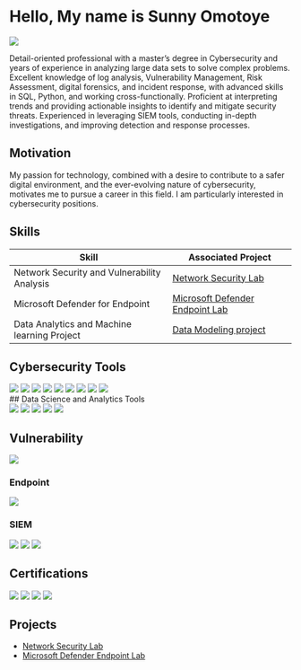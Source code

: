 # Hello, My name is Sunny Omotoye
<a href="https://www.linkedin.com/in/sunny-omotoye-01965818a/"><img src="https://img.shields.io/badge/-LinkedIn-0072b1?&style=for-the-badge&logo=linkedin&logoColor=white" /></a>

Detail-oriented professional with a master’s degree in Cybersecurity and years of experience in analyzing large data sets to solve complex problems. Excellent knowledge of log analysis, Vulnerability Management, Risk Assessment, digital forensics, and incident response, with advanced skills in SQL, Python, and working cross-functionally. Proficient at interpreting trends and providing actionable insights to identify and mitigate security threats. Experienced in leveraging SIEM tools, conducting in-depth investigations, and improving detection and response processes.

## Motivation

My passion for technology, combined with a desire to contribute to a safer digital environment, and the ever-evolving nature of cybersecurity, motivates me to pursue a career in this field. I am particularly interested in cybersecurity positions.

## Skills

| Skill                                         | Associated Project         |
|-----------------------------------------------|----------------------------|
| Network Security and Vulnerability Analysis   | <a href="https://github.com/SunnyJose/Network-Security-Test/tree/main">Network Security Lab</a>|
| Microsoft Defender for Endpoint|<a href="https://github.com/SunnyJose/Deployment-of-Microsoft-Defender-for-Endpoint-Lab/tree/main">Microsoft Defender Endpoint Lab</a>|
| Data Analytics and Machine learning Project  | <a href="https://github.com/SunnyJose/Health_Lifestyle_Data_Analysis">Data Modeling project</a>

## Cybersecurity Tools
<div>
    <img src="https://img.shields.io/badge/-Wireshark-1679A7?&style=for-the-badge&logo=Wireshark&logoColor=white" />
    <img src="https://img.shields.io/badge/-NMAP-4682B4?style=for-the-badge&logo=nmap&logoColor=white" />
    <img src="https://img.shields.io/badge/-Kali%20Linux-268BEE?&style=for-the-badge&logo=kalilinux&logoColor=white" />
    <img src="https://img.shields.io/badge/-Metasploit-2A2A2A?style=for-the-badge&logo=metasploit&logoColor=white" />
    <img src="https://img.shields.io/badge/-Pandas-150458?style=for-the-badge&logo=pandas&logoColor=white" />
   <img src="https://img.shields.io/badge/-NumPy-013243?style=for-the-badge&logo=numpy&logoColor=white" />
   <img src="https://img.shields.io/badge/-Matplotlib-11557C?style=for-the-badge&logo=matplotlib&logoColor=white" />
   <img src="https://img.shields.io/badge/-Seaborn-16A085?style=for-the-badge&logo=python&logoColor=white" />
  <img src="https://img.shields.io/badge/-scikit--learn-F7931E?style=for-the-badge&logo=scikitlearn&logoColor=white" />
</div> 
## Data Science and Analytics Tools
<div> 
   <img src="https://img.shields.io/badge/-Pandas-150458?style=for-the-badge&logo=pandas&logoColor=white" />
   <img src="https://img.shields.io/badge/-NumPy-013243?style=for-the-badge&logo=numpy&logoColor=white" />
   <img src="https://img.shields.io/badge/-Matplotlib-11557C?style=for-the-badge&logo=matplotlib&logoColor=white" />
   <img src="https://img.shields.io/badge/-Seaborn-16A085?style=for-the-badge&logo=python&logoColor=white" />
  <img src="https://img.shields.io/badge/-scikit--learn-F7931E?style=for-the-badge&logo=scikitlearn&logoColor=white" />
</div>  

##  Vulnerability
<div> 
   <img src="https://img.shields.io/badge/-Nessus-00C176?style=for-the-badge&logo=tenable&logoColor=white" />
</div>



### Endpoint
<div>
    <img src="https://img.shields.io/badge/-Microsoft_Defender_for_Endpoint-00A4EF?&style=for-the-badge&logo=Microsoft&logoColor=white" />
</div>

### SIEM
<div>
    <img src="https://img.shields.io/badge/-Microsoft_Sentinel-0078D4?&style=for-the-badge&logo=Microsoft&logoColor=white" />
    <img src="https://img.shields.io/badge/-Splunk-000000?&style=for-the-badge&logo=Splunk&logoColor=white" />
    <img src="https://img.shields.io/badge/-Microsoft%20365%20E5-0078D4?style=for-the-badge&logo=microsoft&logoColor=white" />
</div>

## Certifications
<div>
<img src="https://img.shields.io/badge/-CySA%2B-FF0000?&style=for-the-badge&logo=CompTIA&logoColor=white" />
<img src="https://img.shields.io/badge/-Security%2B-FF0000?&style=for-the-badge&logo=CompTIA&logoColor=white" />
<img src="https://img.shields.io/badge/-SC--200-0089D6?style=for-the-badge&logo=microsoft&logoColor=white" />
<img src="https://img.shields.io/badge/-Microsoft%20Azure%20AI-0089D6?style=for-the-badge&logo=microsoft-azure&logoColor=white" />
</div>

## Projects
- <a href="https://github.com/SunnyJose/Network-Security-Test/tree/main">Network Security Lab</a>
- <a href="https://github.com/SunnyJose/Deployment-of-Microsoft-Defender-for-Endpoint-Lab/tree/main">Microsoft Defender Endpoint Lab</a>

<!--
**SunnyJose/SunnyJose** is a ✨ _special_ ✨ repository because its `README.md` (this file) appears on your GitHub profile.

Here are some ideas to get you started:

- 🔭 I’m currently working on ...
- 🌱 I’m currently learning ...
- 👯 I’m looking to collaborate on ...
- 🤔 I’m looking for help with ...
- 💬 Ask me about ...
- 📫 How to reach me: ...
- 😄 Pronouns: ...
- ⚡ Fun fact: ...
-->

